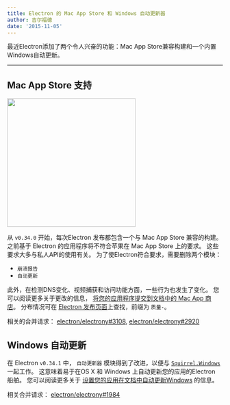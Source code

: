 ```yaml
---
title: Electron 的 Mac App Store 和 Windows 自动更新器
author: 吉尔福德
date: '2015-11-05'
---
```


最近Electron添加了两个令人兴奋的功能：Mac App Store兼容构建和一个内置Windows自动更新。

---

## Mac App Store 支持

<img src='https://cloud.githubusercontent.com/assets/1305617/10928574/a301640c-825e-11e5-918e-a06b7a55dcb4.png' width="300" />

从 `v0.34.0` 开始，每次Electron 发布都包含一个与 Mac App Store 兼容的构建。 之前基于 Electron 的应用程序将不符合苹果在 Mac App Store 上的要求。 这些要求大多与私人API的使用有关。 为了使Electron符合要求，需要删除两个模块：

- `崩溃报告`
- `自动更新`

此外，在检测DNS变化、视频捕获和访问功能方面，一些行为也发生了变化。 您可以阅读更多关于更改的信息， [将您的应用程序提交到文档中的 Mac App 商店](https://electronjs.org/docs/latest/tutorial/mac-app-store-submission-guide)。 分布情况可在 [Electron 发布页面](https://github.com/electron/electron/releases)上查找，前缀为 `质量-`。

相关的合并请求： [electron/electrony#3108](https://github.com/electron/electron/pull/3108), [electron/electrony#2920](https://github.com/electron/electron/pull/2920)

## Windows 自动更新

在 Electron `v0.34.1` 中， `自动更新器` 模块得到了改进，以便与 [`Squirrel.Windows`](https://github.com/Squirrel/Squirrel.Windows) 一起工作。 这意味着易于在OS X 和 Windows 上自动更新您的应用的Electron 船舶。 您可以阅读更多关于 [设置您的应用在文档中自动更新Windows](https://github.com/electron/electron/blob/master/docs/api/auto-updater.md#windows) 的信息。

相关合并请求： [electron/electrony#1984](https://github.com/electron/electron/pull/1984)

